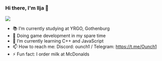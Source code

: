 ### Hi there, I'm Ilja 👋

![](https://i.imgur.com/JInS4Ko.png)

- 📚 I’m currently studying at YRGO, Gothenburg
- 🐙 Doing game development in my spare time
- 🌱 I’m currently learning C++ and JavaScript
- 📫 How to reach me: Discord: ounch1 / Telegram: https://t.me/Ounch1
- ⚡ Fun fact: I order milk at McDonalds
